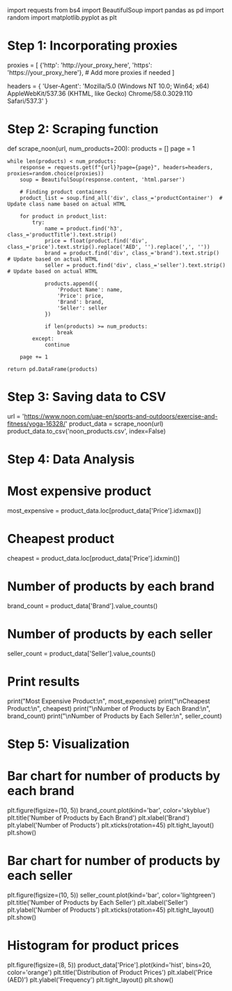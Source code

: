 import requests
from bs4 import BeautifulSoup
import pandas as pd
import random
import matplotlib.pyplot as plt

# Step 1: Incorporating proxies
proxies = [
    {'http': 'http://your_proxy_here', 'https': 'https://your_proxy_here'},
    # Add more proxies if needed
]

headers = {
    'User-Agent': 'Mozilla/5.0 (Windows NT 10.0; Win64; x64) AppleWebKit/537.36 (KHTML, like Gecko) Chrome/58.0.3029.110 Safari/537.3'
}

# Step 2: Scraping function
def scrape_noon(url, num_products=200):
    products = []
    page = 1

    while len(products) < num_products:
        response = requests.get(f"{url}?page={page}", headers=headers, proxies=random.choice(proxies))
        soup = BeautifulSoup(response.content, 'html.parser')

        # Finding product containers
        product_list = soup.find_all('div', class_='productContainer')  # Update class name based on actual HTML

        for product in product_list:
            try:
                name = product.find('h3', class_='productTitle').text.strip()
                price = float(product.find('div', class_='price').text.strip().replace('AED', '').replace(',', ''))
                brand = product.find('div', class_='brand').text.strip()  # Update based on actual HTML
                seller = product.find('div', class_='seller').text.strip()  # Update based on actual HTML
                
                products.append({
                    'Product Name': name,
                    'Price': price,
                    'Brand': brand,
                    'Seller': seller
                })
                
                if len(products) >= num_products:
                    break
            except:
                continue

        page += 1

    return pd.DataFrame(products)

# Step 3: Saving data to CSV
url = 'https://www.noon.com/uae-en/sports-and-outdoors/exercise-and-fitness/yoga-16328/'
product_data = scrape_noon(url)
product_data.to_csv('noon_products.csv', index=False)

# Step 4: Data Analysis
# Most expensive product
most_expensive = product_data.loc[product_data['Price'].idxmax()]

# Cheapest product
cheapest = product_data.loc[product_data['Price'].idxmin()]

# Number of products by each brand
brand_count = product_data['Brand'].value_counts()

# Number of products by each seller
seller_count = product_data['Seller'].value_counts()

# Print results
print("Most Expensive Product:\n", most_expensive)
print("\nCheapest Product:\n", cheapest)
print("\nNumber of Products by Each Brand:\n", brand_count)
print("\nNumber of Products by Each Seller:\n", seller_count)

# Step 5: Visualization
# Bar chart for number of products by each brand
plt.figure(figsize=(10, 5))
brand_count.plot(kind='bar', color='skyblue')
plt.title('Number of Products by Each Brand')
plt.xlabel('Brand')
plt.ylabel('Number of Products')
plt.xticks(rotation=45)
plt.tight_layout()
plt.show()

# Bar chart for number of products by each seller
plt.figure(figsize=(10, 5))
seller_count.plot(kind='bar', color='lightgreen')
plt.title('Number of Products by Each Seller')
plt.xlabel('Seller')
plt.ylabel('Number of Products')
plt.xticks(rotation=45)
plt.tight_layout()
plt.show()

# Histogram for product prices
plt.figure(figsize=(8, 5))
product_data['Price'].plot(kind='hist', bins=20, color='orange')
plt.title('Distribution of Product Prices')
plt.xlabel('Price (AED)')
plt.ylabel('Frequency')
plt.tight_layout()
plt.show()
